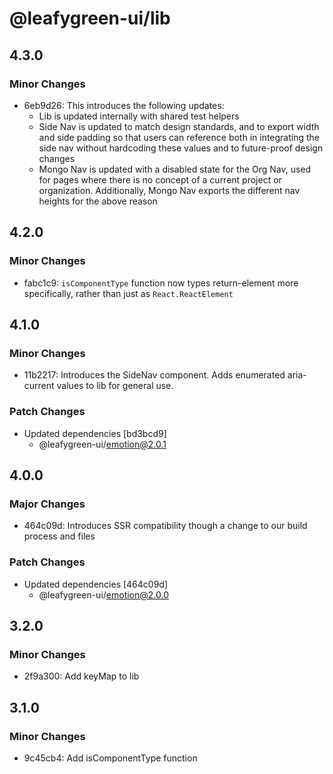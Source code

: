 # @leafygreen-ui/lib

## 4.3.0

### Minor Changes

- 6eb9d26: This introduces the following updates:
  - Lib is updated internally with shared test helpers
  - Side Nav is updated to match design standards, and to export width and side padding so that users can reference both in integrating the side nav without hardcoding these values and to future-proof design changes
  - Mongo Nav is updated with a disabled state for the Org Nav, used for pages where there is no concept of a current project or organization. Additionally, Mongo Nav exports the different nav heights for the above reason

## 4.2.0

### Minor Changes

- fabc1c9: `isComponentType` function now types return-element more specifically, rather than just as `React.ReactElement`

## 4.1.0

### Minor Changes

- 11b2217: Introduces the SideNav component. Adds enumerated aria-current values to lib for general use.

### Patch Changes

- Updated dependencies [bd3bcd9]
  - @leafygreen-ui/emotion@2.0.1

## 4.0.0

### Major Changes

- 464c09d: Introduces SSR compatibility though a change to our build process and files

### Patch Changes

- Updated dependencies [464c09d]
  - @leafygreen-ui/emotion@2.0.0

## 3.2.0

### Minor Changes

- 2f9a300: Add keyMap to lib

## 3.1.0

### Minor Changes

- 9c45cb4: Add isComponentType function
